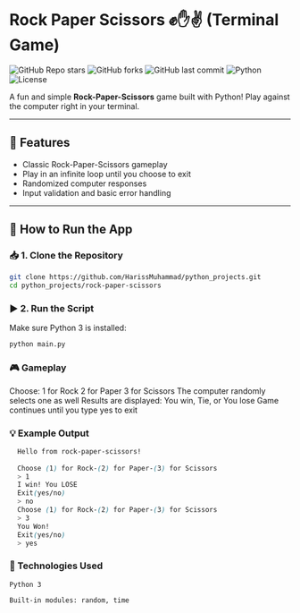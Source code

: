 # Rock Paper Scissors ✊✋✌️ (Terminal Game)

![GitHub Repo stars](https://img.shields.io/github/stars/HarissMuhammad/python_projects?style=social)
![GitHub forks](https://img.shields.io/github/forks/HarissMuhammad/python_projects?style=social)
![GitHub last commit](https://img.shields.io/github/last-commit/HarissMuhammad/python_projects)
![Python](https://img.shields.io/badge/python-3.8%2B-blue)
![License](https://img.shields.io/badge/license-MIT-green)

A fun and simple **Rock-Paper-Scissors** game built with Python! Play against the computer right in your terminal.

---

## 📌 Features

- Classic Rock-Paper-Scissors gameplay
- Play in an infinite loop until you choose to exit
- Randomized computer responses
- Input validation and basic error handling

---

## 🚀 How to Run the App

### 📥 1. Clone the Repository

```bash
git clone https://github.com/HarissMuhammad/python_projects.git
cd python_projects/rock-paper-scissors
```
### ▶️ 2. Run the Script
Make sure Python 3 is installed:
```bash
python main.py
```
### 🎮 Gameplay

Choose:
        1 for Rock
        2 for Paper
        3 for Scissors
    The computer randomly selects one as well
    Results are displayed: You win, Tie, or You lose
    Game continues until you type yes to exit

### 💡 Example Output
```scss
  Hello from rock-paper-scissors!
  
  Choose (1) for Rock-(2) for Paper-(3) for Scissors
  > 1
  I win! You LOSE
  Exit(yes/no)
  > no
  Choose (1) for Rock-(2) for Paper-(3) for Scissors
  > 3
  You Won!
  Exit(yes/no)
  > yes
```
### 🧠 Technologies Used

    Python 3

    Built-in modules: random, time
